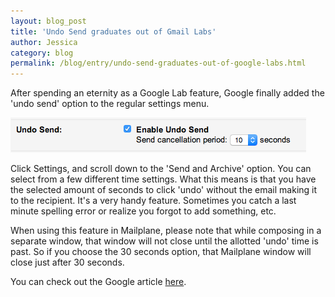 ```yaml
---
layout: blog_post
title: 'Undo Send graduates out of Gmail Labs'
author: Jessica
category: blog
permalink: /blog/entry/undo-send-graduates-out-of-google-labs.html
---
```


After spending an eternity as a Google Lab feature, Google finally added the 'undo send' option to the regular settings menu.

!['Undo Send' settings](/assets/blog/2015-06-26-undo-send-graduates-out-of-google-labs/settings.png)

Click Settings, and scroll down to the 'Send and Archive' option. You can select from a few different time settings. What this means is that you have the selected amount of seconds to click 'undo' without the email making it to the recipient. It's a very handy feature. Sometimes you catch a last minute spelling error or realize you forgot to add something, etc.

When using this feature in Mailplane, please note that while composing in a separate window, that window will not close until the allotted 'undo' time is past. So if you choose the 30 seconds option, that Mailplane window will close just after 30 seconds.

You can check out the Google article [here](http://googleappsupdates.blogspot.com/2015/06/undo-send-for-gmail-on-web.html).

